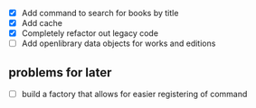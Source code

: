 - [x] Add command to search for books by title
- [x] Add cache
- [x] Completely refactor out legacy code 
- [ ] Add openlibrary data objects for works and editions

## problems for later 
- [ ] build a factory that allows for easier registering of command 

